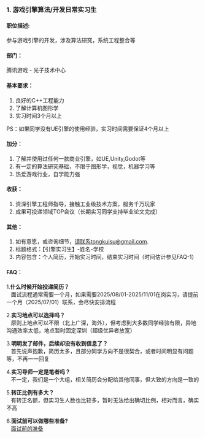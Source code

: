 ### 1. 游戏引擎算法/开发日常实习生


#### 职位描述:
参与游戏引擎的开发，涉及算法研究，系统工程整合等


#### 部门：
腾讯游戏 - 光子技术中心


#### 基本要求：
1. 良好的C++工程能力
2. 了解计算机图形学
3. 实习时间3个月以上
   
PS：如果同学没有UE引擎的使用经验，实习时间需要保证4个月以上


#### 加分：
1. 了解并使用过任何一款商业引擎，如UE,Unity,Godot等
2. 有一定的算法研究基础，不限于图形学，视觉，机器学习等
3. 热爱游戏行业，自学能力强


#### 收获：
1. 资深引擎工程师指导，接触工业级技术方案，服务千万玩家
2. 成果可投递领域TOP会议（长期实习同学支持毕业论文完成）

#### 其他：
1. 如有意愿，或咨询细节，请联系tongkuisu@gmail.com.  
2. 标题格式：【引擎实习生】-姓名-学校  
3. 内容包含：个人简历，开始实习时间，结束实习时间（时间估计参见FAQ-1）

#### FAQ：
1.**什么时候开始投递简历？**  
  &nbsp;&nbsp;&nbsp;面试流程通常需要一个月，如果需要2025/08/01-2025/11/01在岗实习，请提前一个月（2025/07/01）联系，会尽快安排流程  
  
2.**实习地点可以选择吗？**  
   &nbsp;&nbsp;&nbsp;原则上地点可以不限（北上广深，海外），但考虑到大多数同学经验有限，异地沟通效率太低，地点暂时固定深圳（超级优异者放宽）
  
3.**明明发了邮件，后续却没有收到信息了？**  
   &nbsp;&nbsp;&nbsp;首先说声抱歉，简历太多，且部分同学方向不是很契合，或者时间明显有问题等，不再一一回复
  
4.**实习导师一定是笔者吗？**  
   &nbsp;&nbsp;&nbsp;不一定，我们是一个大组，相关简历会分配给其他同事，但大致的方向是一致的

5.**转正比例有多大？**  
   &nbsp;&nbsp;&nbsp;有转正名额，但实习生人数也比较多，暂时无法给出确切比例，相对而言，确实不高

6.**面试前可以做哪些准备?**  
&nbsp;&nbsp;&nbsp;[面试前的准备](https://zhuanlan.zhihu.com/p/1924932487018189306)  

   


